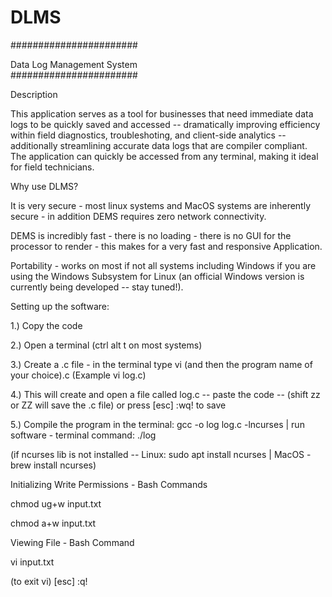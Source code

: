 # DLMS

#######################

Data Log Management System  
#######################

Description

This application serves as a tool for businesses that need immediate data logs to be quickly saved and accessed -- dramatically improving efficiency within field diagnostics, troubleshoting, and client-side analytics -- additionally streamlining accurate data logs that are compiler compliant. The application can quickly be accessed from any terminal, making it ideal for field technicians.

Why use DLMS?

It is very secure - most linux systems and MacOS systems are inherently secure - in addition DEMS requires zero network connectivity.

DEMS is incredibly fast - there is no loading - there is no GUI for the processor to render - this makes for a very fast and responsive Application.

Portability - works on most if not all systems including Windows if you are using the Windows Subsystem for Linux (an official Windows version is currently being developed -- stay tuned!).

Setting up the software:

1.) Copy the code

2.) Open a terminal (ctrl alt t on most systems)

3.) Create a .c file - in the terminal type vi (and then the program name of your choice).c (Example vi log.c)

4.) This will create and open a file called log.c -- paste the code -- (shift zz or ZZ will save the .c file) or press [esc] :wq! to save

5.) Compile the program in the terminal: gcc -o log log.c -lncurses | run software - terminal command: ./log

(if ncurses lib is not installed -- Linux: sudo apt install ncurses | MacOS - brew install ncurses)

Initializing Write Permissions - Bash Commands

chmod ug+w input.txt

chmod a+w input.txt

Viewing File - Bash Command

vi input.txt

(to exit vi) [esc] :q!
